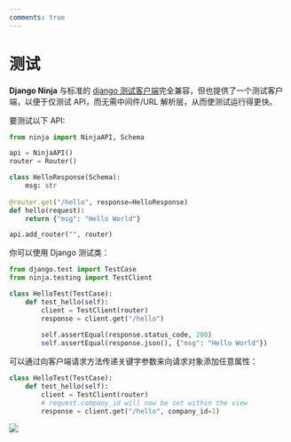 ```yaml
---
comments: true
---
```

# 测试

**Django Ninja** 与标准的 [django 测试客户端](https://docs.djangoproject.com/en/dev/topics/testing/tools/)完全兼容，但也提供了一个测试客户端，以便于仅测试 API，而无需中间件/URL 解析层，从而使测试运行得更快。

要测试以下 API:
```python
from ninja import NinjaAPI, Schema

api = NinjaAPI()
router = Router()

class HelloResponse(Schema):
    msg: str
    
@router.get("/hello", response=HelloResponse)
def hello(request):
    return {"msg": "Hello World"}

api.add_router("", router)
```

你可以使用 Django 测试类：
```python
from django.test import TestCase
from ninja.testing import TestClient

class HelloTest(TestCase):
    def test_hello(self):
        client = TestClient(router)
        response = client.get("/hello")
        
        self.assertEqual(response.status_code, 200)
        self.assertEqual(response.json(), {"msg": "Hello World"})
```
可以通过向客户端请求方法传递关键字参数来向请求对象添加任意属性：
```python
class HelloTest(TestCase):
    def test_hello(self):
        client = TestClient(router)
        # request.company_id will now be set within the view
        response = client.get("/hello", company_id=1)
```

<img style="object-fit: cover; object-position: 50% 50%;" loading="lazy" fetchpriority="auto" aria-hidden="true" draggable="false" src="https://picsum.photos/825/47.jpg">
